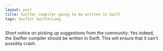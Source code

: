 ```yaml
---
layout: post
title: Swifter compiler going to be written in Swift
tags: Swifter SwifterLang
---
```

Short notice on picking up suggestions from the community:
Yes indeed, the Swifter compiler should be written in Swift. This will ensure
that it can't possibly crash.
